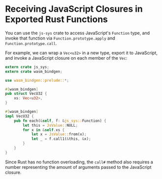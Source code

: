 # Receiving JavaScript Closures in Exported Rust Functions

You can use the `js-sys` crate to access JavaScript's `Function` type, and
invoke that function via `Function.prototype.apply` and
`Function.prototype.call`.

For example, we can wrap a `Vec<u32>` in a new type, export it to JavaScript,
and invoke a JavaScript closure on each member of the `Vec`:

```rust
extern crate js_sys;
extern crate wasm_bindgen;

use wasm_bindgen::prelude::*;

#[wasm_bindgen]
pub struct VecU32 {
    xs: Vec<u32>,
}

#[wasm_bindgen]
impl VecU32 {
    pub fn each(&self, f: &js_sys::Function) {
        let this = JsValue::NULL;
        for x in &self.xs {
            let x = JsValue::from(x);
            let _ = f.call1(&this, &x);
        }
    }
}
```

Since Rust has no function overloading, the `call#` method also requires a
number representing the amount of arguments passed to the JavaScript closure.
